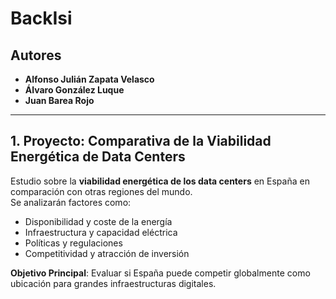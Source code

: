 # BackIsi

## Autores
- **Alfonso Julián Zapata Velasco**  
- **Álvaro González Luque**  
- **Juan Barea Rojo**

---

## 1. Proyecto: Comparativa de la Viabilidad Energética de Data Centers

Estudio sobre la **viabilidad energética de los data centers** en España en comparación con otras regiones del mundo.  
Se analizarán factores como:
- Disponibilidad y coste de la energía
- Infraestructura y capacidad eléctrica
- Políticas y regulaciones
- Competitividad y atracción de inversión

**Objetivo Principal**: Evaluar si España puede competir globalmente como ubicación para grandes infraestructuras digitales.
